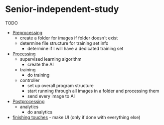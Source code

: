 # Senior-independent-study

TODO
- <u>Preprocessing</u>
  - create a folder for images if folder doesn't exist
  - determine file structure for training set info
    - determine if I will have a dedicated training set
- <u>Processing</u>
  - supervised learning algorithm
    - create the AI
  - training
    - do training
  - controller
    - set up overall program structure
    - start running through all images in a folder and processing them
    - send every image to AI
- <u>Postprocessing</u>
  - analytics
    - do analytics
- <u>finishing touches</u>
      - make UI (only if done with everything else)